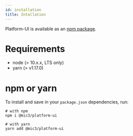 ```yaml
---
id: installation
title: Intallation
---
```


Platform-UI is available as an [npm package](https://www.npmjs.com/package/@mic3/platform-ui).

# Requirements

- node (> 10.x.x, LTS only)
- yarn (> v1.17.0)

# npm or yarn

To install and save in your `package.json` dependencies, run:

```shell
# with npm
npm i @mic3/platform-ui

# with yarn
yarn add @mic3/platform-ui
```
